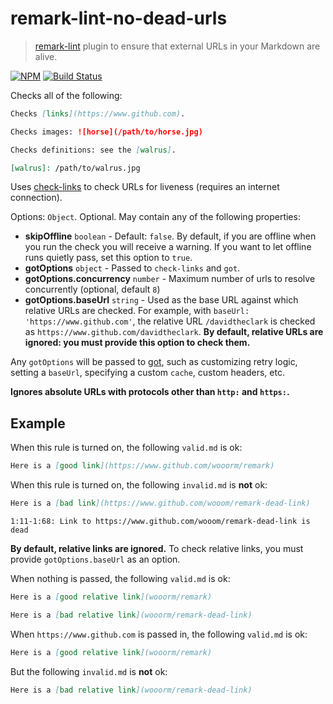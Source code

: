 # remark-lint-no-dead-urls

> [remark-lint](https://github.com/wooorm/remark-lint) plugin to ensure that external URLs in your Markdown are alive.

[![NPM](https://img.shields.io/npm/v/remark-lint-no-dead-urls.svg)](https://www.npmjs.com/package/remark-lint-no-dead-urls) [![Build Status](https://travis-ci.org/davidtheclark/remark-lint-no-dead-urls.svg?branch=master)](https://travis-ci.org/davidtheclark/remark-lint-no-dead-urls)

Checks all of the following:

```md
Checks [links](https://www.github.com).

Checks images: ![horse](/path/to/horse.jpg)

Checks definitions: see the [walrus].

[walrus]: /path/to/walrus.jpg
```

Uses [check-links](https://github.com/transitive-bullshit/check-links) to check URLs for liveness (requires an internet connection).

Options: `Object`. Optional. May contain any of the following properties:

- **skipOffline** `boolean` - Default: `false`.
  By default, if you are offline when you run the check you will receive a warning.
  If you want to let offline runs quietly pass, set this option to `true`.
- **gotOptions** `object` - Passed to `check-links` and `got`.
- **gotOptions.concurrency** `number` - Maximum number of urls to resolve concurrently (optional, default `8`)
- **gotOptions.baseUrl** `string` - Used as the base URL against which relative URLs are checked.
  For example, with `baseUrl: 'https://www.github.com'`, the relative URL `/davidtheclark` is checked as `https://www.github.com/davidtheclark`.
  **By default, relative URLs are ignored: you must provide this option to check them.**

Any `gotOptions` will be passed to [got](https://github.com/sindresorhus/got#options), such as customizing retry logic, setting a `baseUrl`, specifying a custom `cache`, custom headers, etc.

**Ignores absolute URLs with protocols other than `http:` and `https:`.**

## Example

When this rule is turned on, the following `valid.md` is ok:

```md
Here is a [good link](https://www.github.com/wooorm/remark)
```

When this rule is turned on, the following `invalid.md` is **not** ok:

```md
Here is a [bad link](https://www.github.com/wooom/remark-dead-link)
```

```
1:11-1:68: Link to https://www.github.com/wooom/remark-dead-link is dead
```

**By default, relative links are ignored.**
To check relative links, you must provide `gotOptions.baseUrl` as an option.

When nothing is passed, the following `valid.md` is ok:

```md
Here is a [good relative link](wooorm/remark)

Here is a [bad relative link](wooorm/remark-dead-link)
```

When `https://www.github.com` is passed in, the following `valid.md` is ok:

```md
Here is a [good relative link](wooorm/remark)
```

But the following `invalid.md` is **not** ok:

```md
Here is a [bad relative link](wooorm/remark-dead-link)
```
